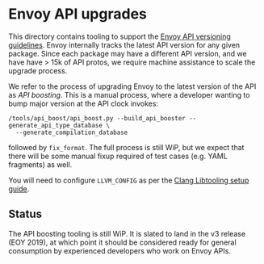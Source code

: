 # Envoy API upgrades

This directory contains tooling to support the [Envoy API versioning
guidelines](api/API_VERSIONING.md). Envoy internally tracks the latest API
version for any given package. Since each package may have a different API
version, and we have have > 15k of API protos, we require machine assistance to
scale the upgrade process.

We refer to the process of upgrading Envoy to the latest version of the API as
*API boosting*. This is a manual process, where a developer wanting to bump
major version at the API clock invokes:

```console
/tools/api_boost/api_boost.py --build_api_booster --generate_api_type_database \
  --generate_compilation_database
```

followed by `fix_format`. The full process is still WiP, but we expect that
there will be some manual fixup required of test cases (e.g. YAML fragments) as
well.

You will need to configure `LLVM_CONFIG` as per the [Clang Libtooling setup
guide](tools/clang_tools/README.md).

## Status

The API boosting tooling is still WiP. It is slated to land in the v3 release
(EOY 2019), at which point it should be considered ready for general consumption
by experienced developers who work on Envoy APIs.
